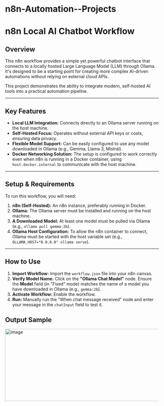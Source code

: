 # n8n-Automation--Projects
# n8n Local AI Chatbot Workflow

## Overview

This n8n workflow provides a simple yet powerful chatbot interface that connects to a locally hosted Large Language Model (LLM) through Ollama. It's designed to be a starting point for creating more complex AI-driven automations without relying on external cloud APIs.

This project demonstrates the ability to integrate modern, self-hosted AI tools into a practical automation pipeline.

---

## Key Features

* **Local LLM Integration:** Connects directly to an Ollama server running on the host machine.
* **Self-Hosted Focus:** Operates without external API keys or costs, ensuring data privacy.
* **Flexible Model Support:** Can be easily configured to use any model downloaded in Ollama (e.g., Gemma, Llama 3, Mistral).
* **Docker Networking Solution:** The setup is configured to work correctly even when n8n is running in a Docker container, using `host.docker.internal` to communicate with the host machine.

---

## Setup & Requirements

To run this workflow, you will need:

1.  **n8n (Self-Hosted):** An n8n instance, preferably running in Docker.
2.  **Ollama:** The Ollama server must be installed and running on the host machine.
3.  **A Downloaded Model:** At least one model must be pulled via Ollama (e.g., `ollama pull gemma:2b`).
4.  **Ollama Host Configuration:** To allow the n8n container to connect, Ollama must be started with the host variable set (e.g., `OLLAMA_HOST="0.0.0.0" ollama serve`).

---

## How to Use

1.  **Import Workflow:** Import the `workflow.json` file into your n8n canvas.
2.  **Verify Model Name:** Click on the **"Ollama Chat Model"** node. Ensure the **Model** field (in "Fixed" mode) matches the name of a model you have downloaded in Ollama (e.g., `gemma:2b`).
3.  **Activate Workflow:** Enable the workflow.
4.  **Run:** Manually run the "When chat message received" node and enter your message in the `chatInput` field to test it.

## Output Sample

<img width="528" height="237" alt="image" src="https://github.com/user-attachments/assets/d6305497-2162-4c67-a06d-b895ab700e91" />

